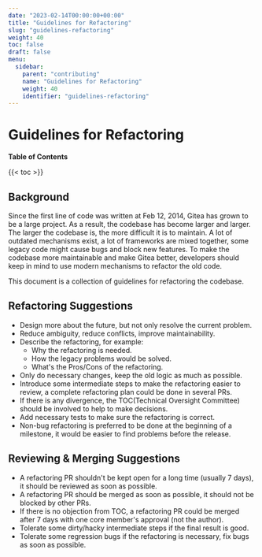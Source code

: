```yaml
---
date: "2023-02-14T00:00:00+00:00"
title: "Guidelines for Refactoring"
slug: "guidelines-refactoring"
weight: 40
toc: false
draft: false
menu:
  sidebar:
    parent: "contributing"
    name: "Guidelines for Refactoring"
    weight: 40
    identifier: "guidelines-refactoring"
---
```


# Guidelines for Refactoring

**Table of Contents**

{{< toc >}}

## Background

Since the first line of code was written at Feb 12, 2014, Gitea has grown to be a large project.
As a result, the codebase has become larger and larger. The larger the codebase is, the more difficult it is to maintain.
A lot of outdated mechanisms exist, a lot of frameworks are mixed together, some legacy code might cause bugs and block new features.
To make the codebase more maintainable and make Gitea better, developers should keep in mind to use modern mechanisms to refactor the old code.

This document is a collection of guidelines for refactoring the codebase.

## Refactoring Suggestions

* Design more about the future, but not only resolve the current problem.
* Reduce ambiguity, reduce conflicts, improve maintainability.
* Describe the refactoring, for example:
  * Why the refactoring is needed.
  * How the legacy problems would be solved.
  * What's the Pros/Cons of the refactoring.
* Only do necessary changes, keep the old logic as much as possible.
* Introduce some intermediate steps to make the refactoring easier to review, a complete refactoring plan could be done in several PRs.
* If there is any divergence, the TOC(Technical Oversight Committee) should be involved to help to make decisions.
* Add necessary tests to make sure the refactoring is correct.
* Non-bug refactoring is preferred to be done at the beginning of a milestone, it would be easier to find problems before the release.

## Reviewing & Merging Suggestions

* A refactoring PR shouldn't be kept open for a long time (usually 7 days), it should be reviewed as soon as possible.
* A refactoring PR should be merged as soon as possible, it should not be blocked by other PRs.
* If there is no objection from TOC, a refactoring PR could be merged after 7 days with one core member's approval (not the author).
* Tolerate some dirty/hacky intermediate steps if the final result is good.
* Tolerate some regression bugs if the refactoring is necessary, fix bugs as soon as possible.
